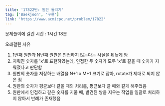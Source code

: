 ```yaml
---
title: '17822번: 원판 돌리기'
tag: ['Baekjoon', '구현']
link: 'https://www.acmicpc.net/problem/17822'
---
```


문제풀이에 걸린 시간 : 1시간 18분

오래걸린 사유

1. 1번째 원판과 N번째 원판은 인접하지 않는다는 사실을 뒤늦게 암
2. 지워진 숫자를 'x'로 표현하였는데, 인접한 두 숫자가 모두 'x'로 같을 때 숫자가 지워졌다고 판단함
3. 원판의 숫자를 저장하는 배열을 N+1 x M+1 크기로 잡아, rotate가 제대로 되지 않은 점
4. 원판의 숫자가 평균보다 같을 때의 처리를, 평균보다 클 때와 같게 해주었음
5. 원판에서 인접하고 같은 숫자를 지울 때, 발견된 쌍을 지우는 작업을 일괄로 처리하지 않아서 반례가 존재했음
